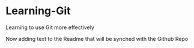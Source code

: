 # Learning-Git
Learning to use Git more effectively

Now adding text to the Readme that will be synched with the Github Repo
